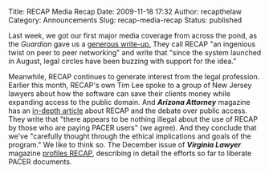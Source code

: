 Title: RECAP Media Recap
Date: 2009-11-18 17:32
Author: recapthelaw
Category: Announcements
Slug: recap-media-recap
Status: published

Last week, we got our first major media coverage from across the pond,
as the *Guardian* gave us a [generous
write-up.](http://www.guardian.co.uk/technology/2009/nov/11/recap-us-courtrooms)
They call RECAP "an ingenious twist on peer to peer networking" and
write that "since the system launched in August, legal circles have been
buzzing with support for the idea."

Meanwhile, RECAP continues to generate interest from the legal
profession. Earlier this month, RECAP's own Tim Lee spoke to a group of
New Jersey lawyers about how the software can save their clients money
while expanding access to the public domain. And ***Arizona Attorney***
magazine has an [in-depth
article](http://www.azattorneymag-digital.com/azattorneymag/200911/?pg=5#pg27)
about RECAP and the debate over public access. They write that "there
appears to be nothing illegal about the use of RECAP by those who are
paying PACER users" (we agree). And they conclude that we've "carefully
thought through the ethical implications and goals of the program." We
like to think so. The December issue of ***Virginia Lawyer*** magazine
[profiles
RECAP](http://www.vsb.org/docs/valawyermagazine/vl1209_tech.pdf),
describing in detail the efforts so far to liberate PACER documents.
